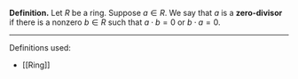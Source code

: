 **Definition.** Let $R$ be a ring. Suppose $a\in R$. We say that $a$ is a **zero-divisor** if there is a nonzero $b\in R$ such that $a\cdot b=0$ or $b\cdot a=0$.
***
Definitions used:
- [[Ring]]